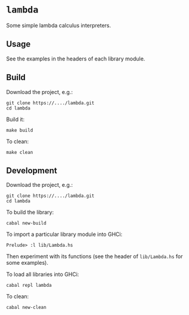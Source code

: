 # `lambda`

Some simple lambda calculus interpreters.


## Usage

See the examples in the headers of each library module.


## Build

Download the project, e.g.:

    git clone https://..../lambda.git
    cd lambda

Build it:

    make build

To clean:

    make clean


## Development

Download the project, e.g.:

    git clone https://..../lambda.git
    cd lambda

To build the library:

    cabal new-build

To import a particular library module into GHCi:

    Prelude> :l lib/Lambda.hs

Then experiment with its functions (see the header of `lib/Lambda.hs`
for some examples).

To load all libraries into GHCi:

    cabal repl lambda

To clean:

    cabal new-clean


